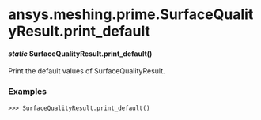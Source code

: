# ansys.meshing.prime.SurfaceQualityResult.print_default

#### *static* SurfaceQualityResult.print_default()

Print the default values of SurfaceQualityResult.

### Examples

```pycon
>>> SurfaceQualityResult.print_default()
```

<!-- !! processed by numpydoc !! -->
